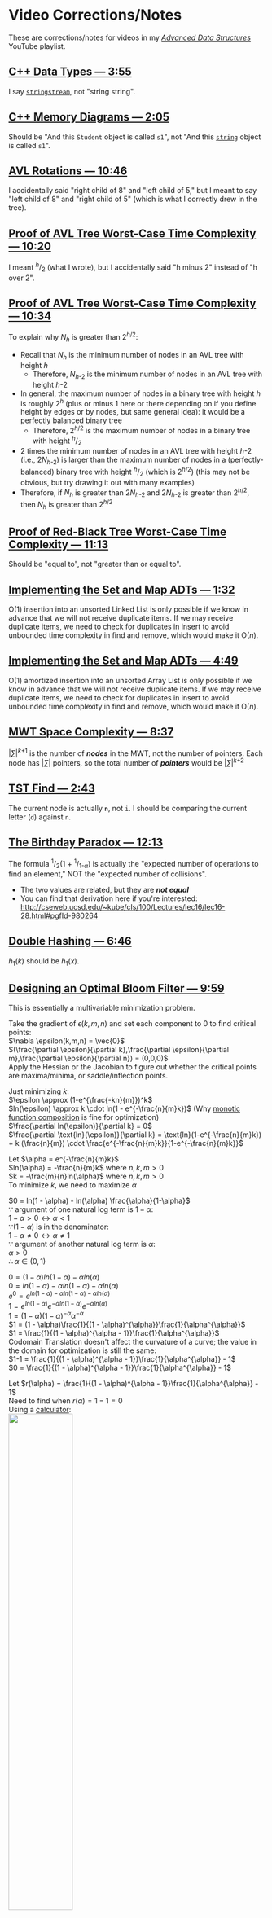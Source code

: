 # Video Corrections/Notes
These are corrections/notes for videos in my [*Advanced Data Structures*](https://www.youtube.com/playlist?list=PLM_KIlU0WoXmkV4QB1Dg8PtJaHTdWHwRS) YouTube playlist.

## [C++ Data Types — 3:55](https://youtu.be/HvMd5G_LAHE?t=235)
I say [`stringstream`](http://www.cplusplus.com/reference/sstream/stringstream/stringstream/), not "string string".

## [C++ Memory Diagrams — 2:05](https://youtu.be/Fv1PmkgQbeU?t=125)
Should be "And this `Student` object is called `s1`", not "And this [`string`](https://www.cplusplus.com/reference/string/string/) object is called `s1`".

## [AVL Rotations — 10:46](https://youtu.be/xzmLuS0ZJmA?t=646)
I accidentally said "right child of 8" and "left child of 5," but I meant to say "left child of 8" and "right child of 5" (which is what I correctly drew in the tree).

## [Proof of AVL Tree Worst-Case Time Complexity — 10:20](https://youtu.be/hUzRX1LzGXI?t=620)
I meant <sup>*h*</sup>/<sub>2</sub> (what I wrote), but I accidentally said "h minus 2" instead of "h over 2".

## [Proof of AVL Tree Worst-Case Time Complexity — 10:34](https://youtu.be/hUzRX1LzGXI?t=634)
To explain why *N<sub>h</sub>* is greater than 2<sup>*h*/2</sup>:
* Recall that *N<sub>h</sub>* is the minimum number of nodes in an AVL tree with height *h*
  * Therefore, *N*<sub>*h*-2</sub> is the minimum number of nodes in an AVL tree with height *h*-2
* In general, the maximum number of nodes in a binary tree with height *h* is roughly 2<sup>*h*</sup> (plus or minus 1 here or there depending on if you define height by edges or by nodes, but same general idea): it would be a perfectly balanced binary tree
  * Therefore, 2<sup>*h*/2</sup> is the maximum number of nodes in a binary tree with height <sup>*h*</sup>/<sub>2</sub>
* 2 times the minimum number of nodes in an AVL tree with height *h*-2 (i.e., 2*N*<sub>*h*-2</sub>) is larger than the maximum number of nodes in a (perfectly-balanced) binary tree with height <sup>*h*</sup>/<sub>2</sub> (which is 2<sup>*h*/2</sup>) (this may not be obvious, but try drawing it out with many examples)
* Therefore, if *N<sub>h</sub>* is greater than 2*N*<sub>*h*-2</sub> and 2*N*<sub>*h*-2</sub> is greater than 2<sup>*h*/2</sup>, then *N<sub>h</sub>* is greater than 2<sup>*h*/2</sup>

## [Proof of Red-Black Tree Worst-Case Time Complexity — 11:13](https://youtu.be/aRkE7DmVbCE?t=673)
Should be "equal to", not "greater than or equal to".

## [Implementing the Set and Map ADTs — 1:32](https://youtu.be/BbHf6N-DJRo?t=92)
O(1) insertion into an unsorted Linked List is only possible if we know in advance that we will not receive duplicate items. If we may receive duplicate items, we need to check for duplicates in insert to avoid unbounded time complexity in find and remove, which would make it O(*n*).

## [Implementing the Set and Map ADTs — 4:49](https://youtu.be/BbHf6N-DJRo?t=289)
O(1) amortized insertion into an unsorted Array List is only possible if we know in advance that we will not receive duplicate items. If we may receive duplicate items, we need to check for duplicates in insert to avoid unbounded time complexity in find and remove, which would make it O(*n*).

## [MWT Space Complexity — 8:37](https://youtu.be/e-Fie3g62H8?t=517)
|*∑*|<sup>*k*+1</sup> is the number of ***nodes*** in the MWT, not the number of pointers. Each node has |*∑*| pointers, so the total number of ***pointers*** would be |*∑*|<sup>*k*+2</sup>

## [TST Find — 2:43](https://youtu.be/mAOnwl3--wg?t=163)
The current node is actually **`n`**, not `i`. I should be comparing the current letter (`d`) against `n`.

## [The Birthday Paradox — 12:13](https://youtu.be/F57Xsl5WOXc?t=733)
The formula <sup>1</sup>/<sub>2</sub>(1 + <sup>1</sup>/<sub>1-*α*</sub>) is actually the "expected number of operations to find an element," NOT the "expected number of collisions".
* The two values are related, but they are ***not equal***
* You can find that derivation here if you're interested: http://cseweb.ucsd.edu/~kube/cls/100/Lectures/lec16/lec16-28.html#pgfId-980264

## [Double Hashing — 6:46](https://youtu.be/EEjdu-85fWQ?t=406)
*h*<sub>1</sub>(*k*) should be *h*<sub>1</sub>(*x*).

## [Designing an Optimal Bloom Filter — 9:59](https://www.youtube.com/watch?v=Fm9idTkZxHg&t=599s)
This is essentially a multivariable minimization problem.

Take the gradient of $\epsilon (k,m,n)$ and set each component to 0 to find critical points:\
$\nabla \epsilon(k,m,n) = \vec{0}$\
$(\frac{\partial \epsilon}{\partial k},\frac{\partial \epsilon}{\partial m},\frac{\partial \epsilon}{\partial n}) = (0,0,0)$\
Apply the Hessian or the Jacobian to figure out whether the critical points are maxima/minima, or saddle/inflection points.

Just minimizing $k$:\
$\epsilon \approx (1-e^{\frac{-kn}{m}})^k$\
$ln(\epsilon) \approx k \cdot ln(1 - e^{-\frac{n}{m}k})$ (Why [monotic function composition](https://math.stackexchange.com/questions/1204914/monotonicity-and-optima-of-functions) is fine for optimization)\
$\frac{\partial ln(\epsilon)}{\partial k} = 0$\
$\frac{\partial \text{ln}(\epsilon)}{\partial k} = \text{ln}(1-e^{-\frac{n}{m}k}) + k (\frac{n}{m}) \cdot \frac{e^{-\frac{n}{m}k}}{1-e^{-\frac{n}{m}k}}$

Let $\alpha  = e^{-\frac{n}{m}k}$\
$ln(\alpha) = -\frac{n}{m}k$ where $n,k,m > 0$\
$k = -\frac{m}{n}ln(\alpha)$ where $n,k,m > 0$\
To minimize $k$, we need to maximize $\alpha$

$0 = ln(1 - \alpha) - ln(\alpha) \frac{\alpha}{1-\alpha}$\
$\because$ argument of one natural log term is $1 - \alpha:$\
$1- \alpha > 0 \leftrightarrow \alpha < 1$\
$\because (1 - \alpha)$ is in the denominator:\
$1 - \alpha \neq 0 \leftrightarrow \alpha \neq 1$\
$\because$ argument of another natural log term is $\alpha:$\
$\alpha > 0$\
$\therefore \alpha \in (0,1)$

$0 = (1 - \alpha)ln(1 - \alpha) - \alpha ln(\alpha)$\
$0 = ln(1 - \alpha) - \alpha ln(1 - \alpha) - \alpha ln(\alpha)$\
$e^0 = e^{ln(1 - \alpha) - \alpha ln(1 - \alpha) - \alpha ln(\alpha)}$\
$1 = e^{ln(1 - \alpha)} e^{-\alpha ln(1 - \alpha)}e^{-\alpha ln(\alpha)}$\
$1 = (1 - \alpha)(1 - \alpha)^{- \alpha} \alpha^{-\alpha}$\
$1 = (1 - \alpha)\frac{1}{(1 - \alpha)^{\alpha}}\frac{1}{\alpha^{\alpha}}$\
$1 = \frac{1}{(1 - \alpha)^{\alpha - 1}}\frac{1}{\alpha^{\alpha}}$\
Codomain Translation doesn't affect the curvature of a curve; the value in the domain for optimization is still the same:\
$1-1 = \frac{1}{(1 - \alpha)^{\alpha - 1}}\frac{1}{\alpha^{\alpha}} - 1$\
$0 = \frac{1}{(1 - \alpha)^{\alpha - 1}}\frac{1}{\alpha^{\alpha}} - 1$

Let $r(\alpha) = \frac{1}{(1 - \alpha)^{\alpha - 1}}\frac{1}{\alpha^{\alpha}} - 1$\
Need to find when $r(\alpha) = 1-1 = 0$\
Using a [calculator](https://www.desmos.com/calculator/1hw3gznghd):\
<img src="https://user-images.githubusercontent.com/69172764/236611213-c1aab1d2-065f-4c16-b6dc-5a663c084c74.png" width=50% height=50%>

$\alpha = \frac{1}{2}$ is a critical point and $r'(\frac{1}{2}) < 0$. The second partial derivative is negative so we maximize at $\alpha  = \frac{1}{2}$

Since $k = -\frac{m}{n}ln(\alpha)$ and $\alpha = \frac{1}{2}$ minimizes $k$\
$k = -\frac{m}{n}ln(\frac{1}{2})$\
$k = \frac{m}{n} ( -ln(\frac{1}{2}))$

The $k$ that minimizes FP probability is $k = \frac{m}{n} ln(2)$ hash functions.

Given that $k$ is now known, in terms of $n$ and $m$, we can elimiante $k$ in $\epsilon$ by substitusion:\
$\epsilon=\left(1-e^{-\frac{n}{m}k}\right)^{k}$\
$\epsilon=\left(1-e^{-\frac{n}{m}\left(\frac{m}{n}\ln\left(2\right)\right)}\right)^{\left(\frac{m}{n}\ln\left(2\right)\right)}$\
$\epsilon=\left(1-e^{-\ln\left(2\right)}\right)^{\left(\frac{m}{n}\ln\left(2\right)\right)}$\
$\ln\left(\epsilon\right)=\left(\frac{m}{n}\ln\left(2\right)\right)\ln\left(1-e^{-\ln\left(2\right)}\right)$\
$\ln\left(\epsilon\right)=\left(\frac{m}{n}\ln\left(2\right)\right)\ln\left(1-\frac{1}{2}\right)$\
$\ln\left(\epsilon\right)=\left(\frac{m}{n}\ln\left(2\right)\right)\ln\left(\frac{1}{2}\right)$\
$\ln\left(\epsilon\right)=\left(\frac{m}{n}\ln\left(2\right)\right)\left(-\ln\left(2\right)\right)$\
$\ln\left(\epsilon\right)=-\frac{m}{n}\left(\ln\left(2\right)\right)^{2}$

Solve for $m$:\
Optimal Bloom Filter length is $m=-\frac{n\cdot\ln\left(\epsilon\right)}{\left(\ln\left(2\right)\right)^{2}}$

See Stepik [5.9.7](https://stepik.org/lesson/330394/step/7?unit=313764) on how to realte both $m$ and $k$ (with substitution) to the Probability of the False Positives ($\epsilon$) when designing the Bloom Filter.

## [Bytewise I/O](https://youtu.be/txWMqAg6x08)
In my diagram, I have the input/output stream as a separate box as its corresponding buffer, but a better way to think about it is that the input/output stream has a buffer ***within*** it (i.e., the "buffer" box would be ***inside*** of the "input" or "output stream" box).

## [Bitwise I/O](https://youtu.be/nhMs1u9TGNo)
In my diagram, I have the input/output stream as a separate box as its corresponding buffer, but a better way to think about it is that the input/output stream has a buffer ***within*** it (i.e., the "buffer" box would be ***inside*** of the "input" or "output stream" box). Also, I have a bitwise buffer interact directly with memory and directly with an input/output stream, but a better way to draw it would be to have a "bitwise input stream" and "bitwise output stream" with a bitwise buffer ***within*** it.

## [Reading from a Bitwise Buffer — 2:14](https://youtu.be/FwPlWFzlgZo?t=134)
We are not actually done at `buf >> (7-c)`: this would get the "current" bit into the rightmost spot, but it would accidentally leave the bits to the left of the "current" bit in the number. We actually have to do `(buf >> (7-c)) & 1`, i.e., we have to then `AND` the result with 1 to extract just the rightmost bit.

## [Dijkstra's Algorithm — 1:15](https://youtu.be/Mz_BcInAj6E?t=75)
Dijkstra's algorithm requires all edges to be ***non-negative***, not necessarily positive. In other words, edge weights of 0 are fine.
